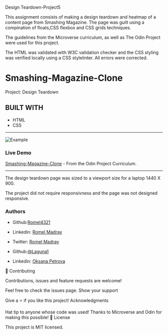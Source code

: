 
Design Teardown-Project5

This assignment consists of making a design teardown and heatmap of a content page from Smashing Magazine. The page was guilt using a compination of floats,CSS flexbox and  CSS grids techniques.

The guidelines from the Microverse curriculum, as well as The Odin Project were used for this project.

The HTML was validated with W3C validation checker and the CSS styling was verified locally using a CSS stylelinter. All errors were corrected. 

# Smashing-Magazine-Clone
Project: Design Teardown

## BUILT WITH
*  HTML
*  CSS
***
 ![Example]()

### Live Demo  
 [Smashing-Magazine-Clone]() - From the Odin Project Curriculum.
***

The design teardown page was sized to a viewport size for a laptop 1440 X 900.

The project did not require responsivness and the page was not designed responsive.


### Authors
 - Github:[Romel4321](https://github.com/Romel4321)
 - Linkedin: [Romel Madray](https://www.linkedin.com/in/romel-madray-714b86196/?originalSubdomain=tt)
 - Twitter: [Romel Madray](https://twitter.com/RomelMadray)

 - Github:[@Laguna1](https://github.com/Laguna1)
 - Linkedin: [Oksana Petrova](https://www.linkedin.com/in/oksana-petrova-005bb0145/)

🤝 Contributing

Contributions, issues and feature requests are welcome!

Feel free to check the issues page. Show your support

Give a ⭐️ if you like this project! Acknowledgments

Hat tip to anyone whose code was used!
Thanks to Microverse and Odin for making this possible!
📝 License

This project is MIT licensed.